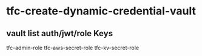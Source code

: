 # tfc-create-dynamic-credential-vault
vault list auth/jwt/role
Keys
----
tfc-admin-role
tfc-aws-secret-role
tfc-kv-secret-role